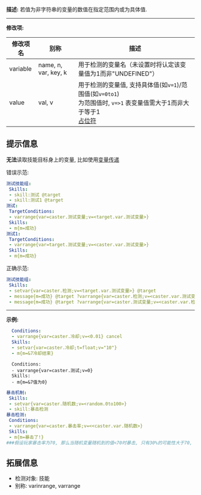 **描述:** 若值为非字符串的变量的数值在指定范围内或为具体值.

---

**修改项:**

| 修改项名  | 别称           | 描述                      |
| --------- | -------------- | ------------------------- |
| variable | name, n, var, key, k | 用于检测的变量名（未设置时将认定该变量值为1而非"UNDEFINED"） |
| value | val, v | 用于检测的变量值, 支持具体值(如`v=1`)/范围值(如`v=0to1`)<br>为范围值时, `v=>1` 表变量值需大于1而非大于等于1<br>[占位符](/技能/占位符) |

提示信息
----

**无法**读取技能目标身上的变量, 比如使用[变量传递](/技能/变量)  

错误示范:  
```yaml
测试技能组:
 Skills:
 - skill:测试 @target
 - skill:测试1 @target
测试:
 TargetConditions:
 - varrange{var=caster.测试变量;v=<target.var.测试变量>}
 Skills:
 - m{m=成功}
测试1:
 TargetConditions:
 - varrange{var=target.测试变量;v=<caster.var.测试变量>}
 Skills:
 - m{m=成功}
```

正确示范:  
```yaml
测试技能组:
 Skills:
 - setvar{var=caster.检测;v=<target.var.测试变量>} @target
 - message{m=成功} @target ?varrange{var=caster.检测;v=<caster.var.测试变量>}
 - message{m=成功} @target ?varrange{var=caster.测试变量;v=<caster.var.检测>}
```

---

**示例:**

```yaml
  Conditions:
  - varrange{var=caster.冷却;v=<0.01} cancel
  Skills:
  - setvar{var=caster.冷却;t=float;v="10"}
  - m{m=&7冷却结束}
```

```
  Conditions:
  - varrange{var=caster.测试;v=0}
  Skills:
  - m{m=&7值为0}
```
```yaml
暴击机制:
 Skills:
 - setvar{var=caster.随机数;v=<random.0to100>}
 - skill:暴击检测
暴击检测:
 Conditions:
 - varrange{var=caster.暴击率;v=<<caster.var.随机数>}
 Skills:
 - m{m=暴击了!}
###假设玩家暴击率为70, 那么当随机变量随机到的值<70时暴击, 只有30%的可能性大于70, 也就是不暴击
```

拓展信息
---

- 检测对象: 技能
- 别称: varinrange, varrange
